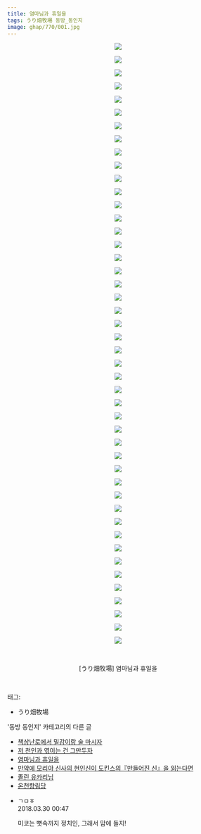 ```yaml
---
title: 염마님과 휴일을
tags: うり畑牧場 동방_동인지
image: ghap/770/001.jpg
---
```

<div class="article">
<p style="text-align: center; clear: none; float: none;"><img src="{{ site.nasurl }}/ghap/770/001.jpg"/></p>
<p style="text-align: center; clear: none; float: none;"><img src="{{ site.nasurl }}/ghap/770/002.jpg"/></p>
<p style="text-align: center; clear: none; float: none;"><img src="{{ site.nasurl }}/ghap/770/003.jpg"/></p>
<p style="text-align: center; clear: none; float: none;"><img src="{{ site.nasurl }}/ghap/770/004.jpg"/></p>
<p style="text-align: center; clear: none; float: none;"><img src="{{ site.nasurl }}/ghap/770/005.jpg"/></p>
<p style="text-align: center; clear: none; float: none;"><img src="{{ site.nasurl }}/ghap/770/006.jpg"/></p>
<p style="text-align: center; clear: none; float: none;"><img src="{{ site.nasurl }}/ghap/770/007.jpg"/></p>
<p style="text-align: center; clear: none; float: none;"><img src="{{ site.nasurl }}/ghap/770/008.jpg"/></p>
<p style="text-align: center; clear: none; float: none;"><img src="{{ site.nasurl }}/ghap/770/009.jpg"/></p>
<p style="text-align: center; clear: none; float: none;"><img src="{{ site.nasurl }}/ghap/770/010.jpg"/></p>
<p style="text-align: center; clear: none; float: none;"><img src="{{ site.nasurl }}/ghap/770/011.jpg"/></p>
<p style="text-align: center; clear: none; float: none;"><img src="{{ site.nasurl }}/ghap/770/012.jpg"/></p>
<p style="text-align: center; clear: none; float: none;"><img src="{{ site.nasurl }}/ghap/770/013.jpg"/></p>
<p style="text-align: center; clear: none; float: none;"><img src="{{ site.nasurl }}/ghap/770/014.jpg"/></p>
<p style="text-align: center; clear: none; float: none;"><img src="{{ site.nasurl }}/ghap/770/015.jpg"/></p>
<p style="text-align: center; clear: none; float: none;"><img src="{{ site.nasurl }}/ghap/770/016.jpg"/></p>
<p style="text-align: center; clear: none; float: none;"><img src="{{ site.nasurl }}/ghap/770/017.jpg"/></p>
<p style="text-align: center; clear: none; float: none;"><img src="{{ site.nasurl }}/ghap/770/018.jpg"/></p>
<p style="text-align: center; clear: none; float: none;"><img src="{{ site.nasurl }}/ghap/770/019.jpg"/></p>
<p style="text-align: center; clear: none; float: none;"><img src="{{ site.nasurl }}/ghap/770/020.jpg"/></p>
<p style="text-align: center; clear: none; float: none;"><img src="{{ site.nasurl }}/ghap/770/021.jpg"/></p>
<p style="text-align: center; clear: none; float: none;"><img src="{{ site.nasurl }}/ghap/770/022.jpg"/></p>
<p style="text-align: center; clear: none; float: none;"><img src="{{ site.nasurl }}/ghap/770/023.jpg"/></p>
<p style="text-align: center; clear: none; float: none;"><img src="{{ site.nasurl }}/ghap/770/024.jpg"/></p>
<p style="text-align: center; clear: none; float: none;"><img src="{{ site.nasurl }}/ghap/770/025.jpg"/></p>
<p style="text-align: center; clear: none; float: none;"><img src="{{ site.nasurl }}/ghap/770/026.jpg"/></p>
<p style="text-align: center; clear: none; float: none;"><img src="{{ site.nasurl }}/ghap/770/027.jpg"/></p>
<p style="text-align: center; clear: none; float: none;"><img src="{{ site.nasurl }}/ghap/770/028.jpg"/></p>
<p style="text-align: center; clear: none; float: none;"><img src="{{ site.nasurl }}/ghap/770/029.jpg"/></p>
<p style="text-align: center; clear: none; float: none;"><img src="{{ site.nasurl }}/ghap/770/030.jpg"/></p>
<p style="text-align: center; clear: none; float: none;"><img src="{{ site.nasurl }}/ghap/770/031.jpg"/></p>
<p style="text-align: center; clear: none; float: none;"><img src="{{ site.nasurl }}/ghap/770/032.jpg"/></p>
<p style="text-align: center; clear: none; float: none;"><img src="{{ site.nasurl }}/ghap/770/033.jpg"/></p>
<p style="text-align: center; clear: none; float: none;"><img src="{{ site.nasurl }}/ghap/770/034.jpg"/></p>
<p style="text-align: center; clear: none; float: none;"><img src="{{ site.nasurl }}/ghap/770/035.jpg"/></p>
<p style="text-align: center; clear: none; float: none;"><img src="{{ site.nasurl }}/ghap/770/036.jpg"/></p>
<p style="text-align: center; clear: none; float: none;"><img src="{{ site.nasurl }}/ghap/770/037.jpg"/></p>
<p style="text-align: center; clear: none; float: none;"><img src="{{ site.nasurl }}/ghap/770/038.jpg"/></p>
<p style="text-align: center; clear: none; float: none;"><img src="{{ site.nasurl }}/ghap/770/039.jpg"/></p>
<p style="text-align: center; clear: none; float: none;"><img src="{{ site.nasurl }}/ghap/770/040.jpg"/></p>
<p style="text-align: center; clear: none; float: none;"><img src="{{ site.nasurl }}/ghap/770/041.jpg"/></p>
<p style="text-align: center; clear: none; float: none;"><img src="{{ site.nasurl }}/ghap/770/042.jpg"/></p>
<p style="text-align: center; clear: none; float: none;"><img src="{{ site.nasurl }}/ghap/770/043.jpg"/></p>
<p style="text-align: center; clear: none; float: none;"><img src="{{ site.nasurl }}/ghap/770/044.jpg"/></p>
<p style="text-align: center; clear: none; float: none;"><img src="{{ site.nasurl }}/ghap/770/045.jpg"/></p>
<p style="text-align: center; clear: none; float: none;"><img src="{{ site.nasurl }}/ghap/770/046.jpg"/></p>
<p style="text-align: center; clear: none; float: none;"><br/></p>
<p style="text-align: center; clear: none; float: none;">[うり畑牧場] 염마님과 휴일을</p>
<p><br/></p>
</div><div class="tagTrail">
<p>태그: </p>
<ul>
<li>うり畑牧場</li>
</ul>
</div><div class="another">
<p>'동방 동인지' 카테고리의 다른 글</p>
<ul>
<li><a href="/2016-07-09-ghap_774">책상난로에서 밀감이랑 술 마시자</a></li>
<li><a href="/2016-07-09-ghap_772">저 천인과 엮이는 건 그만두자</a></li>
<li><a href="/2016-07-09-ghap_770">염마님과 휴일을</a></li>
<li><a href="/2016-07-09-ghap_769">만약에 모리야 신사의 현인신이 도킨스의『만들어진 신』을 읽는다면</a></li>
<li><a href="/2016-07-09-ghap_768">졸린 유카리님</a></li>
<li><a href="/2016-07-09-ghap_767">온천향림당</a></li>
</ul>
</div><div class="cb_module cb_fluid">
<div class="cb_wrt cb_profile">
<div class="comment">
<ul>
<li class="cb_thumb_off" id="comment15229984">
<div class="cb_comment_area">
<div class="cb_info_area">
<div class="cb_section">
<span class="cb_nick_name">ㄱㅁㅎ</span>
</div>
<div class="cb_section">
<span class="cb_date">2018.03.30 00:47 </span>
</div>
</div>
<div class="cb_dsc_comment">
<p class="cb_dsc">
											미코는 뼛속까지 정치인, 그래서 맘에 들지!
										</p>
</div>
</div></li>
</ul>
</div>
</div><!-- commentList close -->
</div>